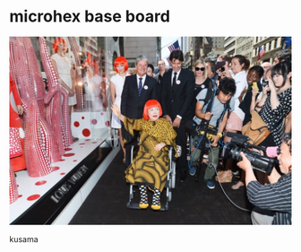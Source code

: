 # microhex base board

![](https://github.com/MicrohexHQ/microhex-base-board/blob/master/U/AI/ArtBoard%20Image%20(634).jpg)

kusama
